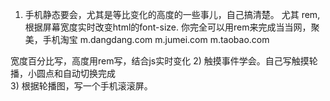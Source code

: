 1) 手机静态要会，尤其是等比变化的高度的一些事儿，自己搞清楚。
  尤其 rem, 根据屏幕宽度实时改变html的font-size.
  你完全可以用rem来完成当当网，聚美，手机淘宝
  m.dangdang.com
  m.jumei.com
  m.taobao.com

  宽度百分比写，高度用rem写，结合js实时变化
2) 触摸事件学会。自己写触摸轮播，小圆点和自动切换完成  
3) 根据轮播图，写一个手机滚滚屏。
